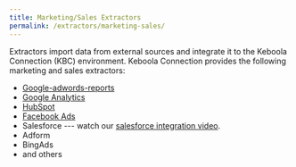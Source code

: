 ```yaml
---
title: Marketing/Sales Extractors 
permalink: /extractors/marketing-sales/
---
```


Extractors import data from external sources and integrate it to the Keboola Connection (KBC) environment.
Keboola Connection provides the following marketing and sales extractors:

- [Google-adwords-reports](/extractors/marketing-sales/google-adwords-reports/) 
- [Google Analytics](/extractors/marketing-sales/google-analytics/) 
- [HubSpot](/extractors/marketing-sales/hubspot/) 
- [Facebook Ads](/extractors/marketing-sales/facebook-ads/)
- Salesforce --- watch our [salesforce integration video](https://www.youtube.com/watch?v=BVghRK2xrQo). 
- Adform
- BingAds
- and others 
